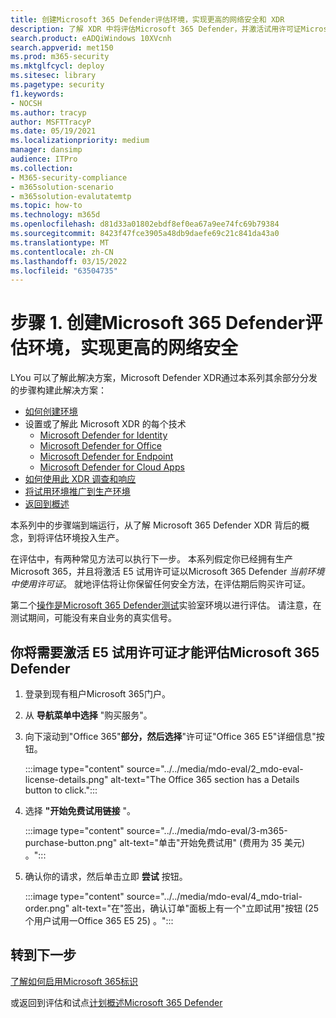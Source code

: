 ```yaml
---
title: 创建Microsoft 365 Defender评估环境，实现更高的网络安全和 XDR
description: 了解 XDR 中将评估Microsoft 365 Defender，并激活试用许可证Microsoft 365 Defender测试实验室或试验环境。 从这里开始你的 XDR 网络安全之旅，并了解如何将测试进行生产。
search.product: eADQiWindows 10XVcnh
search.appverid: met150
ms.prod: m365-security
ms.mktglfcycl: deploy
ms.sitesec: library
ms.pagetype: security
f1.keywords:
- NOCSH
ms.author: tracyp
author: MSFTTracyP
ms.date: 05/19/2021
ms.localizationpriority: medium
manager: dansimp
audience: ITPro
ms.collection:
- M365-security-compliance
- m365solution-scenario
- m365solution-evalutatemtp
ms.topic: how-to
ms.technology: m365d
ms.openlocfilehash: d81d33a01802ebdf8ef0ea67a9ee74fc69b79384
ms.sourcegitcommit: 8423f47fce3905a48db9daefe69c21c841da43a0
ms.translationtype: MT
ms.contentlocale: zh-CN
ms.lasthandoff: 03/15/2022
ms.locfileid: "63504735"
---
```

# <a name="step-1-create-the-microsoft-365-defender-evaluation-environment-for-greater-cyber-security"></a>步骤 1. 创建Microsoft 365 Defender评估环境，实现更高的网络安全

LYou 可以了解此解决方案，Microsoft Defender XDR通过本系列其余部分分发的步骤构建此解决方案：

- [如何创建环境](eval-create-eval-environment.md)
- 设置或了解此 Microsoft XDR 的每个技术
    - [Microsoft Defender for Identity](eval-defender-identity-overview.md)
    - [Microsoft Defender for Office](eval-defender-office-365-overview.md)
    - [Microsoft Defender for Endpoint](eval-defender-endpoint-overview.md)
    - [Microsoft Defender for Cloud Apps](eval-defender-mcas-overview.md)
- [如何使用此 XDR 调查和响应](eval-defender-investigate-respond.md)
- [将试用环境推广到生产环境](eval-defender-promote-to-production.md)
- [返回到概述](eval-overview.md)

本系列中的步骤端到端运行，从了解 Microsoft 365 Defender XDR 背后的概念，到将评估环境投入生产。

在评估中，有两种常见方法可以执行下一步。 本系列假定你已经拥有生产Microsoft 365，并且将激活 E5 试用许可证以Microsoft 365 Defender *当前环境中使用许可证*。 就地评估将让你保留任何安全方法，在评估期后购买许可证。

第二个[操作是Microsoft 365 Defender测试](setup-m365deval.md)实验室环境以进行评估。 请注意，在测试期间，可能没有来自业务的真实信号。

## <a name="you-will-need-to-activate-e5-trial-licenses-to-evaluate-microsoft-365-defender"></a>你将需要激活 E5 试用许可证才能评估Microsoft 365 Defender

1. 登录到现有租户Microsoft 365门户。
2. 从 **导航菜单中选择** "购买服务"。
3. 向下滚动到"Office 365"**部分，然后选择**"许可证"Office 365 E5"详细信息"按钮。

   :::image type="content" source="../../media/mdo-eval/2_mdo-eval-license-details.png" alt-text="The Office 365 section has a Details button to click.":::

4. 选择 **"开始免费试用链接** "。

   :::image type="content" source="../../media/mdo-eval/3-m365-purchase-button.png" alt-text="单击&quot;开始免费试用&quot; (费用为 35 美元) 。":::

5. 确认你的请求，然后单击立即 **尝试** 按钮。

   :::image type="content" source="../../media/mdo-eval/4_mdo-trial-order.png" alt-text="在&quot;签出，确认订单&quot;面板上有一个&quot;立即试用&quot;按钮 (25 个用户试用一Office 365 E5 25) 。":::

## <a name="go-to-the-next-step"></a>转到下一步

[了解如何启用Microsoft 365标识](eval-defender-identity-overview.md)

或返回到评估和试点[计划概述Microsoft 365 Defender](eval-overview.md)